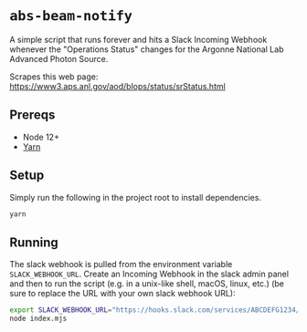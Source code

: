# `abs-beam-notify`

A simple script that runs forever and hits a Slack Incoming Webhook whenever the "Operations Status"
changes for the Argonne National Lab Advanced Photon Source.

Scrapes this web page: https://www3.aps.anl.gov/aod/blops/status/srStatus.html

## Prereqs

- Node 12+
- [Yarn](https://yarnpkg.com/getting-started/install)

## Setup

Simply run the following in the project root to install dependencies.

```bash
yarn
```

## Running

The slack webhook is pulled from the environment variable `SLACK_WEBHOOK_URL`. Create an Incoming Webhook
in the slack admin panel and then to run the script (e.g. in a unix-like shell, macOS, linux, etc.)
(be sure to replace the URL with your own slack webhook URL):

```bash
export SLACK_WEBHOOK_URL="https://hooks.slack.com/services/ABCDEFG1234/ABCDEFG1234/000000000000000000000000"
node index.mjs
```
